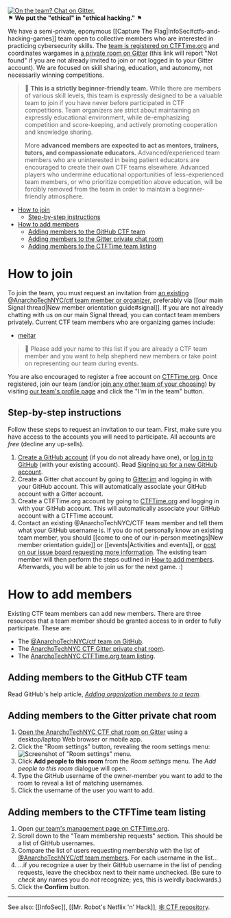 [![On the team? Chat on Gitter.](https://badges.gitter.im/betterangels/buoy.svg)](https://gitter.im/AnarchoTechNYC/CTF)  
⚑ **We put the "ethical" in "ethical hacking."** ⚑

We have a semi-private, eponymous [[Capture The Flag|InfoSec#ctfs-and-hacking-games]] team open to collective members who are interested in practicing cybersecurity skills. The [team is registered on CTFTime.org](https://ctftime.org/team/34635) and coordinates wargames in [a private room on Gitter](https://gitter.im/AnarchoTechNYC/CTF) (this link will report "Not found" if you are not already invited to join or not logged in to your Gitter account). We are focused on skill sharing, education, and autonomy, not necessarily winning competitions.

> 🔰 **This is a strictly beginner-friendly team.** While there are members of various skill levels, this team is expressly designed to be a valuable team to join if you have never before participated in CTF competitions. Team organizers are strict about maintaining an expressly educational environment, while de-emphasizing competition and score-keeping, and actively promoting cooperation and knowledge sharing.
> 
> More **advanced members are expected to act as mentors, trainers, tutors, and compassionate educators.** Advanced/experienced team members who are uninterested in being patient educators are encouraged to create their own CTF teams elsewhere. Advanced players who undermine educational opportunities of less-experienced team members, or who prioritize competition above education, will be forcibly removed from the team in order to maintain a beginner-friendly atmosphere.

* [How to join](#how-to-join)
  * [Step-by-step instructions](#step-by-step-instructions)
* [How to add members](#how-to-add-members)
  * [Adding members to the GitHub CTF team](#adding-members-to-the-github-ctf-team)
  * [Adding members to the Gitter private chat room](#adding-members-to-the-gitter-private-chat-room)
  * [Adding members to the CTFTime team listing](#adding-members-to-the-ctftime-team-listing)

# How to join

To join the team, you must request an invitation from [an existing @AnarchoTechNYC/ctf team member or organizer](https://github.com/orgs/AnarchoTechNYC/teams/ctf), preferably via [[our main Signal thread|New member orientation guide#signal]]. If you are not already chatting with us on our main Signal thread, you can contact team members privately. Current CTF team members who are organizing games include:

* [meitar](https://github.com/meitar)

> 📝 Please add your name to this list if you are already a CTF team member and you want to help shepherd new members or take point on representing our team during events.

You are also encouraged to register a free account on [CTFTime.org](https://ctftime.org/). Once registered, join our team (and/or [join any other team of your choosing](https://ctftime.org/faq/#team)) by visiting [our team's profile page](https://ctftime.org/team/34635) and click the "I'm in the team" button.

## Step-by-step instructions

Follow these steps to request an invitation to our team. First, make sure you have access to the accounts you will need to participate. All accounts are *free* (decline any up-sells).

1. [Create a GitHub account](https://github.com/join) (if you do not already have one), or [log in to GitHub](https://github.com/login) (with your existing account). Read [Signing up for a new GitHub account](https://help.github.com/articles/signing-up-for-a-new-github-account/).
1. Create a Gitter chat account by going to [Gitter.im](https://gitter.im/) and logging in with your GitHub account. This will automatically associate your GitHub account with a Gitter account.
1. Create a CTFTime.org account by going to [CTFTime.org](https://ctftime.org/) and logging in with your GitHub account. This will automatically associate your GitHub account with a CTFTime account.
1. Contact an existing @AnarchoTechNYC/CTF team member and tell them what your GitHub username is. If you do not personally know an existing team member, you should [[come to one of our in-person meetings|New member orientation guide]] or [[events|Activities and events]], or [post on our issue board requesting more information](https://github.com/AnarchoTechNYC/meta/issues/new). The existing team member will then perform the steps outlined in [How to add members](#how-to-add-members). Afterwards, you will be able to join us for the next game. :)

# How to add members

Existing CTF team members can add new members. There are three resources that a team member should be granted access to in order to fully participate. These are:

* The [@AnarchoTechNYC/ctf team on GitHub](https://github.com/orgs/AnarchoTechNYC/teams/ctf).
* The [AnarchoTechNYC CTF Gitter private chat room](https://gitter.im/AnarchoTechNYC/CTF).
* The [AnarchoTechNYC CTFTime.org team listing](https://ctftime.org/team/34635/).

## Adding members to the GitHub CTF team

Read GitHub's help article, [*Adding organization members to a team*](https://help.github.com/articles/adding-organization-members-to-a-team/).

## Adding members to the Gitter private chat room

1. [Open the AnarchoTechNYC CTF chat room on Gitter](https://gitter.im/AnarchoTechNYC/CTF) using a desktop/laptop Web browser or mobile app.
1. Click the "Room settings" button, revealing the room settings menu:  
  ![Screenshot of "Room settings" menu.](https://web.archive.org/web/20170216044910/https://i.imgur.com/cASsPCL.png)
1. Click **Add people to this room** from the *Room settings* menu. The *Add people to this room* dialogue will open.
1. Type the GitHub username of the owner-member you want to add to the room to reveal a list of matching usernames.
1. Click the username of the user you want to add.

## Adding members to the CTFTime team listing

1. Open [our team's management page on CTFTime.org](https://ctftime.org/team/34635/edit/#members).
1. Scroll down to the "Team membership requests" section. This should be a list of GitHub usernames.
1. Compare the list of users requesting membership with the list of [@AnarchoTechNYC/ctf team members](https://github.com/orgs/AnarchoTechNYC/teams/ctf). For each username in the list…
  1. …if you recognize a user by their GitHub username in the list of pending requests, leave the checkbox next to their name *un*checked. (Be sure to *check* any names you do *not* recognize; yes, this is weirdly backwards.)
1. Click the **Confirm** button.

---

See also: [[InfoSec]], [[Mr. Robot's Netflix 'n' Hack]], [:spider_web: CTF repository](https://github.com/AnarchoTechNYC/CTF/#readme).
